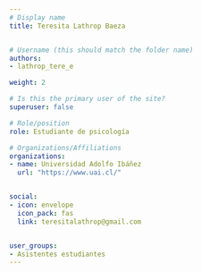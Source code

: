 ```yaml
---
# Display name
title: Teresita Lathrop Baeza


# Username (this should match the folder name)
authors:
- lathrop_tere_e

weight: 2 

# Is this the primary user of the site?
superuser: false

# Role/position
role: Estudiante de psicología 

# Organizations/Affiliations
organizations:
- name: Universidad Adolfo Ibáñez
  url: "https://www.uai.cl/"


social:
- icon: envelope
  icon_pack: fas
  link: teresitalathrop@gmail.com


user_groups:
- Asistentes estudiantes 
---
```



